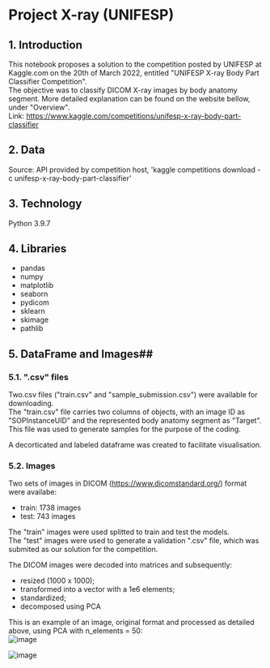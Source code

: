 # Project X-ray (UNIFESP)

## 1. Introduction ##

This notebook proposes a solution to the competition posted by UNIFESP at Kaggle.com on the 20th of March 2022, entitled "UNIFESP X-ray Body Part Classifier Competition".<br/>
The objective was to classify DICOM X-ray images by body anatomy segment. More detailed explanation can be found on the website bellow, under "Overview".<br>
Link: https://www.kaggle.com/competitions/unifesp-x-ray-body-part-classifier


## 2. Data ##
Source: API provided by competition host, 'kaggle competitions download -c unifesp-x-ray-body-part-classifier'

## 3. Technology ##
Python 3.9.7

## 4. Libraries ##
* pandas
* numpy
* matplotlib
* seaborn
* pydicom
* sklearn
* skimage
* pathlib

## 5. DataFrame and Images##
### 5.1. ".csv" files ###
Two.csv files ("train.csv" and "sample_submission.csv") were available for downloading.<br/>
The "train.csv" file carries two columns of objects, with an image ID as "SOPInstanceUID" and the represented body anatomy segment as "Target". This file was used to generate samples for the purpose of the coding.<br/>

A decorticated and labeled dataframe was created to facilitate visualisation.<br/>

### 5.2. Images ###
Two sets of images in DICOM (https://www.dicomstandard.org/) format were availabe:
* train: 1738 images
* test: 743 images

The "train" images were used splitted to train and test the models.<br/>
The "test" images were used to generate a validation ".csv" file, which was submited as our solution for the competition.<br/>

The DICOM images were decoded into matrices and subsequently:
- resized (1000 x 1000);
- transformed into a vector with a 1e6 elements;
- standardized;
- decomposed using PCA

This is an example of an image, original format and processed as detailed above, using PCA with n_elements = 50:<br/>
![image](https://user-images.githubusercontent.com/92320460/165867472-f37f3948-ccd5-4721-8f6d-d1c8a3fa219f.png)


![image](https://user-images.githubusercontent.com/92320460/165867134-2dd862c1-22bb-4eeb-9722-4b128d177590.png)



